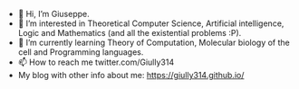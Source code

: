 - 👋 Hi, I’m Giuseppe.
- 👀 I’m interested in Theoretical Computer Science, Artificial intelligence, Logic and Mathematics (and all the existential problems :P).
- 🌱 I’m currently learning Theory of Computation, Molecular biology of the cell and Programming languages.
- 📫 How to reach me twitter.com/Giully314
- My blog with other info about me: https://giully314.github.io/
